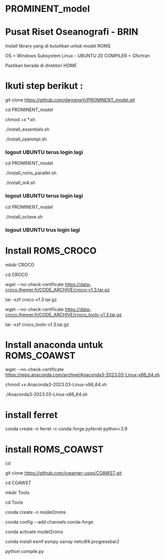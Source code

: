 # PROMINENT_model

# Pusat Riset Oseanografi - BRIN

Install library yang di butuhkan untuk model ROMS

OS =  Windows Subsystem Linux - UBUNTU 20
COMPILER = Gfortran

Pastikan berada di direktori HOME

# Ikuti step berikut : 

git clone https://github.com/dwygngrh/PROMINENT_model.git

cd PROMINENT_model

chmod +x *.sh

./install_essentials.sh

./install_openmpi.sh

### logout UBUNTU terus login lagi

cd PROMINENT_model

./install_roms_parallel.sh

./install_m4.sh

### logout UBUNTU terus login lagi

cd PROMINENT_model

./install_octave.sh

### logout UBUNTU trus login lagi

# Install ROMS_CROCO

mkdir CROCO

cd CROCO

wget --no-check-certificate https://data-croco.ifremer.fr/CODE_ARCHIVE/croco-v1.3.tar.gz

tar -xzf croco-v1.3.tar.gz

wget --no-check-certificate https://data-croco.ifremer.fr/CODE_ARCHIVE/croco_tools-v1.3.tar.gz

tar -xzf croco_tools-v1.3.tar.gz

# Install anaconda untuk ROMS_COAWST

wget --no-check-certificate https://repo.anaconda.com/archive/Anaconda3-2023.03-Linux-x86_64.sh

chmod +x Anaconda3-2023.03-Linux-x86_64.sh

./Anaconda3-2023.03-Linux-x86_64.sh

# install ferret

conda create -n ferret -c conda-forge pyferret  python=3.9

# install ROMS_COAWST

cd

git clone https://github.com/jcwarner-usgs/COAWST.git

cd COAWST

mkdir Tools

cd Tools

conda create -n model2roms

conda config --add channels conda-forge

conda activate model2roms

conda install esmf esmpy xarray netcdf4 progressbar2 

python compile.py












